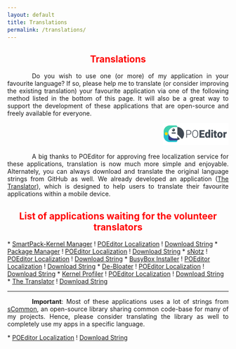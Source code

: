 ```yaml
---
layout: default
title: Translations
permalink: /translations/
---
```


<style>
    tab1 { padding-left: 4em; }
</style>

<h2 style="color: red; text-align: center">Translations</h2>

<p style="text-align: justify"><tab1>Do you wish to use one (or more) of my application in your favourite language? If so, please help me to translate (or consider improving the existing translation) your favourite application via one of the following method listed in the bottom of this page. It will also be a great way to support the development of these applications that are open-source and freely available for everyone.</tab1></p>

<p style="text-align: end"><a href="https://poeditor.com/" target="_blank"><img src="https://github.com/SmartPack/SmartPack.github.io/blob/master/asset/pic013.png?raw=true" alt="" width="150" height="50" /></a></p>

<p style="text-align: justify"><tab1>A big thanks to POEditor for approving free localization service for these applications, translation is now much more simple and enjoyable. Alternately, you can always download and translate the original language strings from GitHub as well. We already developed an application (<a href="{{ site.github.url }}/translator/">The Translator</a>), which is designed to help users to translate their favourite applications within a mobile device.</tab1></p>

<h2 style="color: red; text-align: center">List of applications waiting for the volunteer translators</h2>
* <a href="{{ site.github.url }}/spkm/">SmartPack-Kernel Manager</a> ! <a href="https://poeditor.com/join/project?hash=qWFlVfAlp5" target="_blank">POEditor Localization</a> ! <a href="https://github.com/SmartPack/SmartPack-Kernel-Manager/blob/master/app/src/main/res/values/strings.xml" target="_blank">Download String</a>
* <a href="{{ site.github.url }}/PackageManager/" target="_blank">Package Manager</a> ! <a href="https://poeditor.com/join/project?hash=0CitpyI1Oc" target="_blank">POEditor Localization</a> ! <a href="https://github.com/SmartPack/PackageManager/blob/master/app/src/main/res/values/strings.xml" target="_blank">Download String</a>
* <a href="https://sunilpaulmathew.github.io/sNotz/" target="_blank">sNotz</a> ! <a href="https://poeditor.com/join/project?hash=LOg2GmFfbV" target="_blank">POEditor Localization</a> ! <a href="https://github.com/sunilpaulmathew/sNotz/blob/master/app/src/main/res/values/strings.xml" target="_blank">Download String</a>
* <a href="{{ site.github.url }}/bbi/">BusyBox Installer</a> ! <a href="https://poeditor.com/join/project?hash=JsnaHsMpUk" target="_blank">POEditor Localization</a> ! <a href="https://github.com/SmartPack/BusyBox-Installer/blob/master/app/src/main/res/values/strings.xml" target="_blank">Download String</a>
* <a href="{{ site.github.url }}/debloater/">De-Bloater</a> ! <a href="https://poeditor.com/join/project?hash=BZS89Ev3WG" target="_blank">POEditor Localization</a> ! <a href="https://github.com/sunilpaulmathew/De-Bloater/blob/master/app/src/main/res/values/strings.xml" target="_blank">Download String</a>
* <a href="{{ site.github.url }}/kp/">Kernel Profiler</a> ! <a href="https://poeditor.com/join/project?hash=ft5P8rw6Wt" target="_blank">POEditor Localization</a> ! <a href="https://github.com/SmartPack/KernelProfiler/blob/master/app/src/main/res/values/strings.xml" target="_blank">Download String</a>
* <a href="{{ site.github.url }}/translator/">The Translator</a> ! <a href="https://github.com/sunilpaulmathew/Translator/blob/master/app/src/main/res/values/strings.xml" target="_blank">Download String</a>

<hr>

<p style="text-align: justify"><tab1><b>Important</b>: Most of these applications uses a lot of strings from <a href="https://github.com/sunilpaulmathew/sCommon" target="_blank">sCommon</a>, an open-source library sharing common code-base for many of my projects. Hence, please consider translating the library as well to completely use my apps in a specific language.</tab1></p>
* <a href="https://poeditor.com/join/project?hash=9AiLut8Dmy" target="_blank">POEditor Localization</a> ! <a href="https://github.com/sunilpaulmathew/sCommon/blob/master/library/src/main/res/values/strings.xml" target="_blank">Download String</a>
